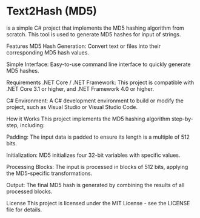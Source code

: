# Text2Hash (MD5)
 is a simple C# project that implements the MD5 hashing algorithm from scratch. This tool is used to generate MD5 hashes for input of strings.

Features
MD5 Hash Generation: Convert text or files into their corresponding MD5 hash values.

Simple Interface: Easy-to-use command line interface to quickly generate MD5 hashes.

Requirements
.NET Core / .NET Framework: This project is compatible with .NET Core 3.1 or higher, and .NET Framework 4.0 or higher.

C# Environment: A C# development environment to build or modify the project, such as Visual Studio or Visual Studio Code.


How it Works
This project implements the MD5 hashing algorithm step-by-step, including:

Padding: The input data is padded to ensure its length is a multiple of 512 bits.

Initialization: MD5 initializes four 32-bit variables with specific values.

Processing Blocks: The input is processed in blocks of 512 bits, applying the MD5-specific transformations.

Output: The final MD5 hash is generated by combining the results of all processed blocks.

License
This project is licensed under the MIT License - see the LICENSE file for details.
